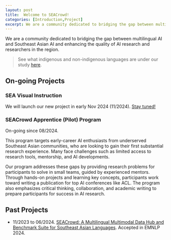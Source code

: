 ```yaml
---
layout: post
title:  Welcome to SEACrowd!
categories: [Introduction,Project]
excerpt: We are a community dedicated to bridging the gap between multilingual AI and Southeast Asian AI and enhancing the quality of AI research and researchers in the region. Read more to check out our on-going projects. 🔥
---
```


We are a community dedicated to bridging the gap between multilingual AI and Southeast Asian AI and enhancing the quality of AI research and researchers in the region.

> See what indigenous and non-indigenous languages are under our study [here](https://github.com/SEACrowd/seacrowd-datahub/blob/master/LANGUAGES.md).

## On-going Projects

### SEA Visual Instruction

We will launch our new project in early Nov 2024 (11/2024). [Stay tuned!](https://seacrowd.github.io/contact/)

### SEACrowd Apprentice (Pilot) Program

On-going since 08/2024.

This program targets early-career AI enthusiasts from underserved Southeast Asian communities, who are looking to gain their first substantial research experience. Many face challenges such as limited access to research tools, mentorship, and AI developments.

Our program addresses these gaps by providing research problems for participants to solve in small teams, guided by experienced mentors. Through hands-on projects and learning key concepts, participants work toward writing a publication for top AI conferences like ACL. The program also emphasizes critical thinking, collaboration, and academic writing to prepare participants for success in AI research.

## Past Projects

- 11/2023 to 06/2024. [SEACrowd: A Multilingual Multimodal Data Hub and Benchmark Suite for Southeast Asian Languages](https://arxiv.org/pdf/2406.10118). Accepted in EMNLP 2024.
